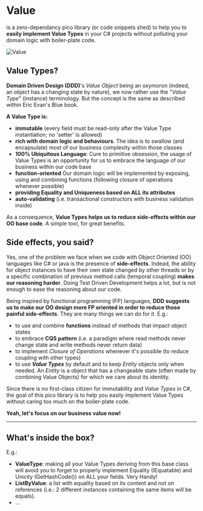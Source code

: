 # Value

is a zero-dependancy pico library (or code snippets shed) to help you to __easily implement Value Types__ in your C# projects without polluting your domain logic with boiler-plate code.

![Value](https://github.com/tpierrain/Value/blob/master/Value-small.jpg?raw=true)

## Value Types?
__Domain Driven Design (DDD)__'s *Value Object* being an oxymoron (indeed, an object has a changing state by nature), we now rather use the "*Value Type*" (instance) terminology. But the concept is the same as described within Eric Evan's Blue book.

__A Value Type is:__
 - __immutable__ (every field must be read-only after the Value Type instantiation; no 'setter' is allowed)
 - __rich with domain logic and behaviours__. The idea is to swallow (and encapsulate) most of our business complexity within those classes
 - __100% Ubiquitous Language__: Cure to primitive obsession, the usage of Value Types is an opportunity for us to embrace the language of our business within our code base
 - __function-oriented__ Our domain logic will be implemented by exposing, using and combining functions (following closure of operations whenever possible)
 - __providing Equality and Uniqueness based on ALL its attributes__
 - __auto-validating__ (i.e. transactional constructors with business validation inside)

As a consequence, __Value Types helps us to reduce side-effects within our OO base code__. A simple tool, for great benefits.

## Side effects, you said?

Yes, one of the problem we face when we code with Object Oriented (OO) languages like C# or java is the presence of __side-effects__. Indead, the ability for object instances to have their own state changed by other threads or by a specific combination of previous method calls (temporal coupling) __makes our reasoning harder__. Doing Test Driven Development helps a lot, but is not enough to ease the reasoning about our code.

Being inspired by functional programming (FP) languages, __DDD suggests us to make our OO design more FP oriented in order to reduce those painful side-effects__. They are many things we can do for it. E.g.: 
 - to use and combine __functions__ instead of methods that impact object states
 - to embrace __CQS pattern__ (i.e. a paradigm where read methods never change state and write methods never return data)
 - to implement *Closure of Operations* whenever it's possible (to reduce coupling with other types)
 - to use __*Value Types*__ by default and to keep *Entity* objects only when needed. An *Entity* is a object that has a changeable state (often made by combining Value Objects) for which we care about its identity.

Since there is no first-class citizen for immutability and *Value Types* in C#, the goal of this pico library is to help you easily implement Value Types without caring too much on the boiler-plate code. 

__Yeah, let's focus on our business value now!__

--- 

## What's inside the box?

E.g.: 

 - __ValueType<T>__: making all your Value Types deriving from this base class will avoid you to forget to properly implement Equality (IEquatable) and Unicity (GetHashCode()) on ALL your fields. Very Handy!
 - __ListByValue<T>__: a list with equality based on its content and not on references (i.e.: 2 different instances containing the same items will be equals).
 - ...

 
 
